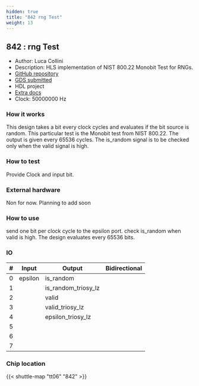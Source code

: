 ```yaml
---
hidden: true
title: "842 rng Test"
weight: 13
---
```


## 842 : rng Test

* Author: Luca Collini
* Description: HLS implementation of NIST 800.22 Monobit Test for RNGs.
* [GitHub repository](https://github.com/Lucaz97/tt06_RNG2)
* [GDS submitted](https://github.com/Lucaz97/tt06_RNG2/actions/runs/8528401403)
* HDL project
* [Extra docs]()
* Clock: 50000000 Hz

<!---

This file is used to generate your project datasheet. Please fill in the information below and delete any unused
sections.

You can also include images in this folder and reference them in the markdown. Each image must be less than
512 kb in size, and the combined size of all images must be less than 1 MB.
-->


### How it works

This design takes a bit every clock cycles and evaluates if the bit source is random. This particular test is the Monobit test from NIST 800.22.
The output is given every 65536 cycles. The is_random signal is to be checked only when the valid signal is high.

### How to test

Provide Clock and input bit.

### External hardware

Non for now. Planning to add soon

### How to use

send one bit per clock cycle to the epsilon port. check is_random when valid is high. The design evaluates every 65536 bits.


### IO

| #             | Input    | Output   | Bidirectional   |
| ------------- | -------- | -------- | --------------- |
| 0 | epsilon  | is_random  |      |
| 1 |   | is_random_triosy_lz  |      |
| 2 |   | valid  |      |
| 3 |   | valid_triosy_lz  |      |
| 4 |   | epsilon_triosy_lz  |      |
| 5 |   |   |      |
| 6 |   |   |      |
| 7 |   |   |      |


### Chip location

{{< shuttle-map "tt06" "842" >}}
